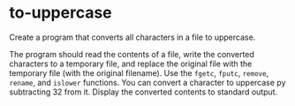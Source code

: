 # to-uppercase

Create a program that converts all characters in a file to uppercase.

The program should read the contents of a file, write the converted characters to a temporary file, and replace the original file with the temporary file (with the original filename). Use the `fgetc`, `fputc`, `remove`, `rename`, and `islower` functions. You can convert a character to uppercase py subtracting 32 from it. Display the converted contents to standard output.
